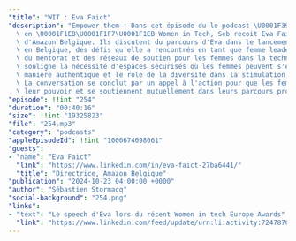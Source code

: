 ```yaml
---
"title": "WIT : Eva Faict"
"description": "Empower them : Dans cet épisode du le podcast \U0001F399️ AWS ☁️☁️\
  \ en \U0001F1EB\U0001F1F7\U0001F1EB Women in Tech, Seb recoit Eva Faict, directrice\
  \ d'Amazon Belgique. Ils discutent du parcours d'Eva dans le lancement d'Amazon\
  \ en Belgique, des défis qu'elle a rencontrés en tant que femme leader, et de l'importance\
  \ du mentorat et des réseaux de soutien pour les femmes dans la technologie. Eva\
  \ souligne la nécessité d'espaces sécurisés où les femmes peuvent s'exprimer de\
  \ manière authentique et le rôle de la diversité dans la stimulation de l'innovation.\
  \ La conversation se conclut par un appel à l'action pour que les femmes reconnaissent\
  \ leur pouvoir et se soutiennent mutuellement dans leurs parcours professionnels."
"episode": !!int "254"
"duration": "00:40:16"
"size": !!int "19325823"
"file": "254.mp3"
"category": "podcasts"
"appleEpisodeId": !!int "1000674098061"
"guests":
- "name": "Eva Faict"
  "link": "https://www.linkedin.com/in/eva-faict-27ba6441/"
  "title": "Directrice, Amazon Belgique"
"publication": "2024-10-23 04:00:00 +0000"
"author": "Sébastien Stormacq"
"social-background": "254.png"
"links":
- "text": "Le speech d'Eva lors du récent Women in tech Europe Awards"
  "link": "https://www.linkedin.com/feed/update/urn:li:activity:7247870696406618113/"
---
```

